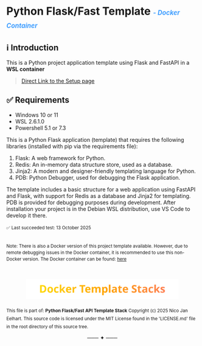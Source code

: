 
# Python Flask/Fast Template <span style="color: #409EFF; font-size: 0.6em; font-style: italic;"> -  Docker Container</span>

## ℹ️ Introduction

This is a Python project application template using Flask and FastAPI in a **WSL container**

> [Direct Link to the Setup page](https://nicojane.github.io/PY-Flask-FastApi-Template-WSL-Stack/Howtos/Setup)

## ✅ Requirements

- Windows 10 or 11
- WSL 2.6.1.0
- Powershell 5.1 or 7.3

This is a Python Flask application (template) that requires the following libraries (installed with pip via the requirements file):

1. Flask: A web framework for Python.
2. Redis: An in-memory data structure store, used as a database.
3. Jinja2: A modern and designer-friendly templating language for Python.
4. PDB: Python Debugger, used for debugging the Flask application.

The template includes a basic structure for a web application using FastAPI and Flask, with support for Redis as a database and Jinja2 for templating. PDB is provided for debugging purposes during development.
After installation your project is in the Debian WSL distribution, use VS Code to develop it there.

<small>✅ Last succeeded test: 13 October 2025 </small>

<br><small> 
Note: There is also a Docker version of this project template available. However, due to remote debugging issues in the Docker container, it is recommended to use this non-Docker version. The Docker container can be found: [here](https://github.com/NicoJanE/PY-Flask-FastApi-Template-Stack) 
</small>

<br>
<p align="center">
  <a href="https://nicojane.github.io/Docker-Template-Stacks-Home/">
    <img src="assets/images/DTSfooter.svg" alt="DTS Template Stacks" width="400" />
  </a>
</p>

<sub> This file is part of: **Python Flask/Fast API Template Stack**
Copyright (c) 2025 Nico Jan Eelhart. This source code is licensed under the MIT License found in the  'LICENSE.md' file in the root directory of this source tree.
</sub>

<p align="center">─── ✦ ───</p>